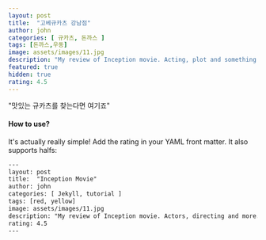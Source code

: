 ```yaml
---
layout: post
title:  "고베규카츠 강남점"
author: john
categories: [ 규카츠, 돈까스 ]
tags: [돈까스,우동]
image: assets/images/11.jpg
description: "My review of Inception movie. Acting, plot and something else in this short description."
featured: true
hidden: true
rating: 4.5
---
```


"맛있는 규카츠를 찾는다면 여기죠"

#### How to use?

It's actually really simple! Add the rating in your YAML front matter. It also supports halfs:

```html
---
layout: post
title:  "Inception Movie"
author: john
categories: [ Jekyll, tutorial ]
tags: [red, yellow]
image: assets/images/11.jpg
description: "My review of Inception movie. Actors, directing and more."
rating: 4.5
---
```
